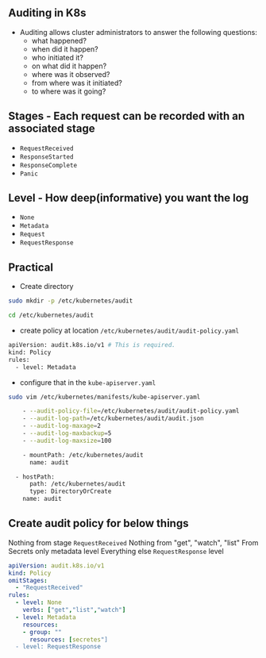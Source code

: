 ## Auditing in K8s
- Auditing allows cluster administrators to answer the following questions:
    - what happened?
    - when did it happen?
    - who initiated it?
    - on what did it happen?
    - where was it observed?
    - from where was it initiated?
    - to where was it going?


## Stages - Each request can be recorded with an associated stage
- `RequestReceived`
- `ResponseStarted`
- `ResponseComplete`
- `Panic`


## Level - How deep(informative) you want the log
- `None`
- `Metadata`
- `Request`
- `RequestResponse`

## Practical

- Create directory
```bash
sudo mkdir -p /etc/kubernetes/audit

cd /etc/kubernetes/audit
```

- create policy at location `/etc/kubernetes/audit/audit-policy.yaml`
```bash
apiVersion: audit.k8s.io/v1 # This is required.
kind: Policy
rules:
  - level: Metadata
```

- configure that in the `kube-apiserver.yaml`
```bash
sudo vim /etc/kubernetes/manifests/kube-apiserver.yaml

    - --audit-policy-file=/etc/kubernetes/audit/audit-policy.yaml
    - --audit-log-path=/etc/kubernetes/audit/audit.json
    - --audit-log-maxage=2
    - --audit-log-maxbackup=5
    - --audit-log-maxsize=100

    - mountPath: /etc/kubernetes/audit
      name: audit

  - hostPath:
      path: /etc/kubernetes/audit
      type: DirectoryOrCreate
    name: audit
```


## Create audit policy for below things
Nothing from stage `RequestReceived`
Nothing from "get", "watch", "list"
From Secrets only metadata level
Everything else `RequestResponse` level


```yml
apiVersion: audit.k8s.io/v1
kind: Policy
omitStages:
  - "RequestReceived"
rules:
  - level: None
    verbs: ["get","list","watch"]
  - level: Metadata
    resources:
    - group: ""
      resources: [secretes"]
  - level: RequestResponse

```